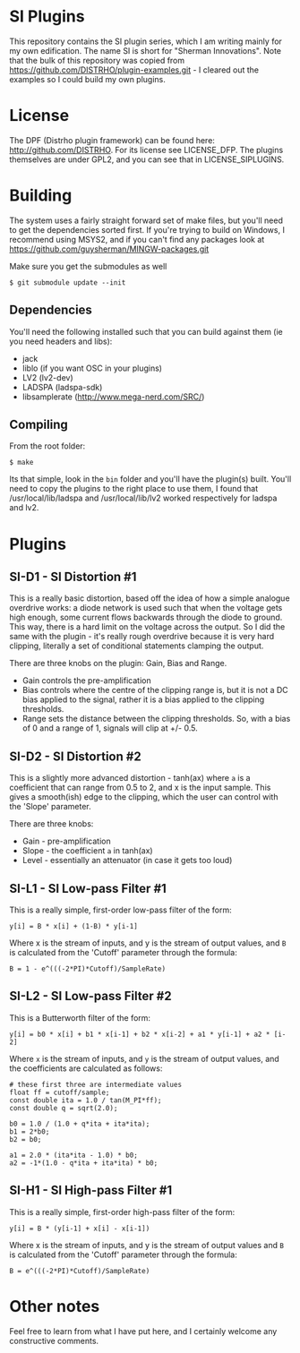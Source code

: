 # SI Plugins

This repository contains the SI plugin series, which I am writing mainly for my own
edification. The name SI is short for "Sherman Innovations". Note that the bulk of this repository
was copied from https://github.com/DISTRHO/plugin-examples.git - I cleared out the examples so I
could build my own plugins.

# License

The DPF (Distrho plugin framework) can be found here: http://github.com/DISTRHO. For its license see
LICENSE_DFP. The plugins themselves are under GPL2, and you can see that in LICENSE_SIPLUGINS.

# Building

The system uses a fairly straight forward set of make files, but you'll need to get the dependencies sorted
first. If you're trying to build on Windows, I recommend using MSYS2, and if you can't find any packages
look at https://github.com/guysherman/MINGW-packages.git

Make sure you get the submodules as well

```
$ git submodule update --init
```

## Dependencies
You'll need the following installed such that you can build against them (ie you need headers and libs):
*	jack
*	liblo	(if you want OSC in your plugins)
*	LV2 (lv2-dev)
*	LADSPA (ladspa-sdk)
*	libsamplerate (http://www.mega-nerd.com/SRC/)

## Compiling

From the root folder:

	$ make

Its that simple, look in the `bin` folder and you'll have the plugin(s) built. You'll need to copy the plugins
to the right place to use them, I found that /usr/local/lib/ladspa and /usr/local/lib/lv2 worked respectively for
ladspa and lv2.


# Plugins

## SI-D1 - SI Distortion #1
This is a really basic distortion, based off the idea of how a simple analogue overdrive works: a diode network is used
such that when the voltage gets high enough, some current flows backwards through the diode to ground. This way, there is
a hard limit on the voltage across the output. So I did the same with the plugin - it's really rough overdrive because it
is very hard clipping, literally a set of conditional statements clamping the output.

There are three knobs on the plugin: Gain, Bias and Range.
*	Gain controls the pre-amplification
*	Bias controls where the centre of the clipping range is, but it is not a DC bias applied to the signal,
	rather it is a bias applied to the clipping thresholds.
*	Range sets the distance between the clipping thresholds. So, with a bias of 0 and a range of 1, signals will clip at +/- 0.5.

## SI-D2 - SI Distortion #2
This is a slightly more advanced distortion - tanh(ax) where `a` is a coefficient that can range from 0.5 to 2, and x is the input sample. This gives a smooth(ish) edge to the clipping, which the user can control with the 'Slope' parameter.

There are three knobs:
*	Gain - pre-amplification
*	Slope - the coefficient `a` in tanh(ax)
*	Level - essentially an attenuator (in case it gets too loud)


## SI-L1 - SI Low-pass Filter #1
This is a really simple, first-order low-pass filter of the form:

```y[i] = B * x[i] + (1-B) * y[i-1]```

Where x is the stream of inputs, and y is the stream of output values, and `B` is calculated from the 'Cutoff' parameter through the formula:

```B = 1 - e^(((-2*PI)*Cutoff)/SampleRate)```

## SI-L2 - SI Low-pass Filter #2
This is a Butterworth filter of the form:

```y[i] = b0 * x[i] + b1 * x[i-1] + b2 * x[i-2] + a1 * y[i-1] + a2 * [i-2]```

Where `x` is the stream of inputs, and `y` is the stream of output values, and the coefficients are calculated as follows:

```
# these first three are intermediate values
float ff = cutoff/sample;
const double ita = 1.0 / tan(M_PI*ff);
const double q = sqrt(2.0);

b0 = 1.0 / (1.0 + q*ita + ita*ita);
b1 = 2*b0;
b2 = b0;

a1 = 2.0 * (ita*ita - 1.0) * b0;
a2 = -1*(1.0 - q*ita + ita*ita) * b0;
```


## SI-H1 - SI High-pass Filter #1
This is a really simple, first-order high-pass filter of the form:

```y[i] = B * (y[i-1] + x[i] - x[i-1])```

Where x is the stream of inputs, and y is the stream of output values and `B` is calculated from the 'Cutoff' parameter through the formula:

```B = e^(((-2*PI)*Cutoff)/SampleRate)```




# Other notes

Feel free to learn from what I have put here, and I certainly welcome any constructive comments.
